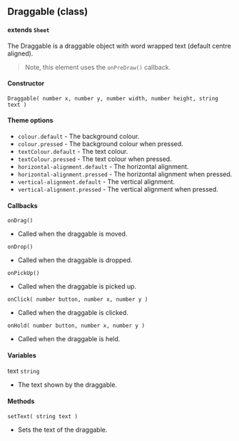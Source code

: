 
## Draggable (class)

#### extends `Sheet`

The Draggable is a draggable object with word wrapped text (default centre aligned).

> Note, this element uses the `onPreDraw()` callback.

#### Constructor

`Draggable( number x, number y, number width, number height, string text )`

#### Theme options

- `colour.default` - The background colour.
- `colour.pressed` - The background colour when pressed.
- `textColour.default` - The text colour.
- `textColour.pressed` - The text colour when pressed.
- `horizontal-alignment.default` - The horizontal alignment.
- `horizontal-alignment.pressed` - The horizontal alignment when pressed.
- `vertical-alignment.default` - The vertical alignment.
- `vertical-alignment.pressed` - The vertical alignment when pressed.

#### Callbacks

`onDrag()`

- Called when the draggable is moved.

`onDrop()`

- Called when the draggable is dropped.

`onPickUp()`

- Called when the draggable is picked up.

`onClick( number button, number x, number y )`

- Called when the draggable is clicked.

`onHold( number button, number x, number y )`

- Called when the draggable is held.

#### Variables

text `string`

- The text shown by the draggable.

#### Methods

`setText( string text )`

- Sets the text of the draggable.
